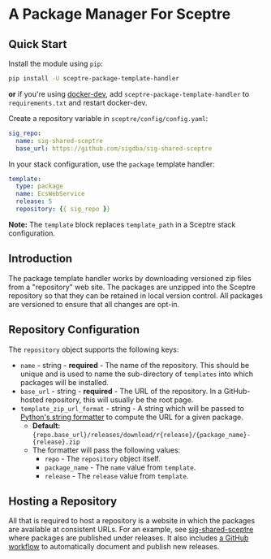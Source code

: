 # A Package Manager For Sceptre
## Quick Start

Install the module using `pip`:

``` sh
pip install -U sceptre-package-template-handler
```

**or** if you're using [docker-dev](https://github.com/sigdba/docker-dev), add
`sceptre-package-template-handler` to `requirements.txt` and restart docker-dev.

Create a repository variable in `sceptre/config/config.yaml`:

``` yaml
sig_repo:
  name: sig-shared-sceptre
  base_url: https://github.com/sigdba/sig-shared-sceptre
```

In your stack configuration, use the `package` template handler:

``` yaml
template:
  type: package
  name: EcsWebService
  release: 5
  repository: {{ sig_repo }}
```

**Note:** The `template` block replaces `template_path` in a Sceptre stack
          configuration.
          
## Introduction

The package template handler works by downloading versioned zip files from a
"repository" web site. The packages are unzipped into the Sceptre repository so
that they can be retained in local version control. All packages are versioned
to ensure that all changes are opt-in.

## Repository Configuration

The `repository` object supports the following keys:

- `name` - string - **required** - The name of the repository. This should be
  unique and is used to name the sub-directory of `templates` into which packages
  will be installed.
- `base_url` - string - **required** - The URL of the repository. In a
  GitHub-hosted repository, this will usually be the root page.
- `template_zip_url_format` - string - A string which will be passed to
  [Python's string formatter](https://docs.python.org/3.9/tutorial/inputoutput.html#the-string-format-method)
  to compute the URL for a given package.
  - **Default:** `{repo.base_url}/releases/download/r{release}/{package_name}-{release}.zip`
  - The formatter will pass the following values:
    - `repo` - The `repository` object itself.
    - `package_name` - The `name` value from `template`.
    - `release` - The `release` value from `template`.
    
## Hosting a Repository

All that is required to host a repository is a website in which the packages are
available at consistent URLs. For an example, see
[sig-shared-sceptre](https://github.com/sigdba/sig-shared-sceptre) where
packages are published under releases. It also includes [a GitHub
workflow](https://github.com/sigdba/sig-shared-sceptre/blob/main/.github/workflows/package.yml)
to automatically document and publish new releases.
